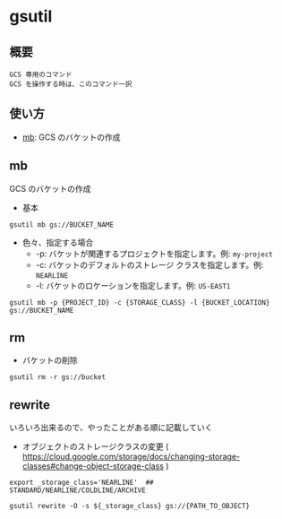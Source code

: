 # gsutil

## 概要

```
GCS 専用のコマンド
GCS を操作する時は、このコマンド一択
```

## 使い方

+ [mb](./README.md#mb): GCS のバケットの作成

## mb

GCS のバケットの作成

+ 基本

```
gsutil mb gs://BUCKET_NAME
```

+ 色々、指定する場合
  + -p: バケットが関連するプロジェクトを指定します。例: `my-project`
  + -c: バケットのデフォルトのストレージ クラスを指定します。例: `NEARLINE`
  + -l: バケットのロケーションを指定します。例: `US-EAST1`

```
gsutil mb -p {PROJECT_ID} -c {STORAGE_CLASS} -l {BUCKET_LOCATION} gs://BUCKET_NAME
```

## rm

+ バケットの削除

```
gsutil rm -r gs://bucket
```


## rewrite

いろいろ出来るので、やったことがある順に記載していく

+ オブジェクトのストレージクラスの変更 ( https://cloud.google.com/storage/docs/changing-storage-classes#change-object-storage-class )

```
export _storage_class='NEARLINE'  ## STANDARD/NEARLINE/COLDLINE/ARCHIVE

gsutil rewrite -O -s ${_storage_class} gs://{PATH_TO_OBJECT}
```
